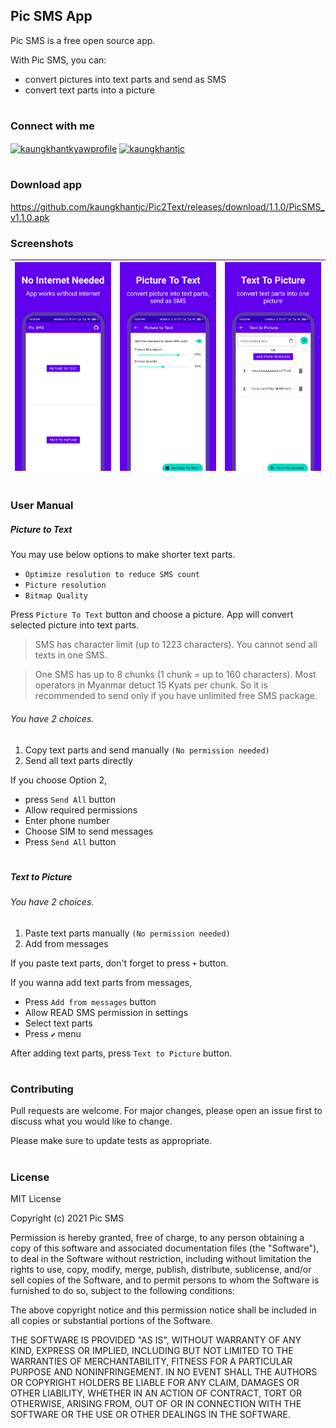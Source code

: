 ## Pic SMS App

Pic SMS is a free open source app.

With Pic SMS, you can:

- convert pictures into text parts and send as SMS
- convert text parts into a picture

#
### Connect with me
<a href="https://fb.com/kaungkhantkyawprofile" target="blank"><img align="center" src="https://cdn.jsdelivr.net/npm/simple-icons@3.0.1/icons/facebook.svg" alt="kaungkhantkyawprofile" height="30" width="40" /></a>
<a href="https://twitter.com/kaungkhantjc" target="blank"><img align="center" src="https://cdn.jsdelivr.net/npm/simple-icons@3.0.1/icons/twitter.svg" alt="kaungkhantjc" height="30" width="40" /></a>

#
### Download app

https://github.com/kaungkhantjc/Pic2Text/releases/download/1.1.0/PicSMS_v1.1.0.apk

### Screenshots

| ![Screenshot 1](https://github.com/kaungkhantjc/Pic2Text/blob/master/screenshots/screenshot_1.png?raw=true) | ![Screenshot 2](https://github.com/kaungkhantjc/Pic2Text/blob/master/screenshots/screenshot_2.png?raw=true) | ![Screenshot 3](https://github.com/kaungkhantjc/Pic2Text/blob/master/screenshots/screenshot_3.png?raw=true) |
|---|---|---|

#
### User Manual

##### Picture to Text
You may use below options to make shorter text parts.

- `Optimize resolution to reduce SMS count`
- `Picture resolution`
- `Bitmap Quality`

Press `Picture To Text` button and choose a picture. App will convert selected picture into text parts.

> SMS has character limit (up to 1223 characters). You cannot send all texts in one SMS. 

> One SMS has up to 8 chunks (1 chunk = up to 160 characters). Most operators in Myanmar detuct 15 Kyats per chunk. So it is recommended to send only if you have unlimited free SMS package.

###### You have 2 choices.
1. Copy text parts and send manually `(No permission needed)`
2. Send all text parts directly


If you choose Option 2, 
- press `Send All` button
- Allow required permissions
- Enter phone number
- Choose SIM to send messages
- Press `Send All` button


#
##### Text to Picture
###### You have 2 choices.
1. Paste text parts manually `(No permission needed)`
2. Add from messages


If you paste text parts, don't forget to press `+` button.

If you wanna add text parts from messages,
- Press `Add from messages` button
- Allow READ SMS permission in settings
- Select text parts
- Press `✔` menu

After adding text parts, press `Text to Picture` button.

#
### Contributing
Pull requests are welcome. For major changes, please open an issue first to discuss what you would like to change.

Please make sure to update tests as appropriate.

#
### License
MIT License

Copyright (c) 2021 Pic SMS

Permission is hereby granted, free of charge, to any person obtaining a copy
of this software and associated documentation files (the "Software"), to deal
in the Software without restriction, including without limitation the rights
to use, copy, modify, merge, publish, distribute, sublicense, and/or sell
copies of the Software, and to permit persons to whom the Software is
furnished to do so, subject to the following conditions:

The above copyright notice and this permission notice shall be included in all
copies or substantial portions of the Software.

THE SOFTWARE IS PROVIDED "AS IS", WITHOUT WARRANTY OF ANY KIND, EXPRESS OR
IMPLIED, INCLUDING BUT NOT LIMITED TO THE WARRANTIES OF MERCHANTABILITY,
FITNESS FOR A PARTICULAR PURPOSE AND NONINFRINGEMENT. IN NO EVENT SHALL THE
AUTHORS OR COPYRIGHT HOLDERS BE LIABLE FOR ANY CLAIM, DAMAGES OR OTHER
LIABILITY, WHETHER IN AN ACTION OF CONTRACT, TORT OR OTHERWISE, ARISING FROM,
OUT OF OR IN CONNECTION WITH THE SOFTWARE OR THE USE OR OTHER DEALINGS IN THE
SOFTWARE.
